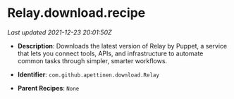 # Relay.download.recipe

_Last updated 2021-12-23 20:01:50Z_

- **Description**: Downloads the latest version of Relay by Puppet, a service that lets you connect tools, APIs, and infrastructure to automate common tasks through simpler, smarter workflows.

- **Identifier**: `com.github.apettinen.download.Relay`

- **Parent Recipes**: `None`
